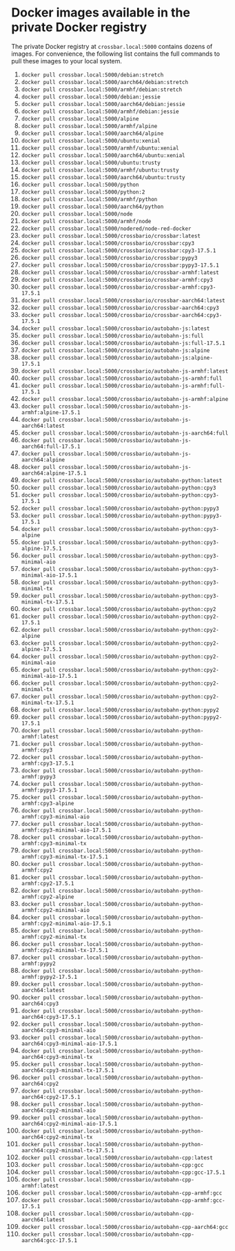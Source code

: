 # Docker images available in the private Docker registry

The private Docker registry at `crossbar.local:5000` contains dozens of images. For convenience, the following list contains the full commands to pull these images to your local system.

1. `docker pull crossbar.local:5000/debian:stretch`
1. `docker pull crossbar.local:5000/aarch64/debian:stretch`
1. `docker pull crossbar.local:5000/armhf/debian:stretch`
1. `docker pull crossbar.local:5000/debian:jessie`
1. `docker pull crossbar.local:5000/aarch64/debian:jessie`
1. `docker pull crossbar.local:5000/armhf/debian:jessie`
1. `docker pull crossbar.local:5000/alpine`
1. `docker pull crossbar.local:5000/armhf/alpine`
1. `docker pull crossbar.local:5000/aarch64/alpine`
1. `docker pull crossbar.local:5000/ubuntu:xenial`
1. `docker pull crossbar.local:5000/armhf/ubuntu:xenial`
1. `docker pull crossbar.local:5000/aarch64/ubuntu:xenial`
1. `docker pull crossbar.local:5000/ubuntu:trusty`
1. `docker pull crossbar.local:5000/armhf/ubuntu:trusty`
1. `docker pull crossbar.local:5000/aarch64/ubuntu:trusty`
1. `docker pull crossbar.local:5000/python`
1. `docker pull crossbar.local:5000/python:2`
1. `docker pull crossbar.local:5000/armhf/python`
1. `docker pull crossbar.local:5000/aarch64/python`
1. `docker pull crossbar.local:5000/node`
1. `docker pull crossbar.local:5000/armhf/node`
1. `docker pull crossbar.local:5000/nodered/node-red-docker`
1. `docker pull crossbar.local:5000/crossbario/crossbar:latest`
1. `docker pull crossbar.local:5000/crossbario/crossbar:cpy3`
1. `docker pull crossbar.local:5000/crossbario/crossbar:cpy3-17.5.1`
1. `docker pull crossbar.local:5000/crossbario/crossbar:pypy3`
1. `docker pull crossbar.local:5000/crossbario/crossbar:pypy3-17.5.1`
1. `docker pull crossbar.local:5000/crossbario/crossbar-armhf:latest`
1. `docker pull crossbar.local:5000/crossbario/crossbar-armhf:cpy3`
1. `docker pull crossbar.local:5000/crossbario/crossbar-armhf:cpy3-17.5.1`
1. `docker pull crossbar.local:5000/crossbario/crossbar-aarch64:latest`
1. `docker pull crossbar.local:5000/crossbario/crossbar-aarch64:cpy3`
1. `docker pull crossbar.local:5000/crossbario/crossbar-aarch64:cpy3-17.5.1`
1. `docker pull crossbar.local:5000/crossbario/autobahn-js:latest`
1. `docker pull crossbar.local:5000/crossbario/autobahn-js:full`
1. `docker pull crossbar.local:5000/crossbario/autobahn-js:full-17.5.1`
1. `docker pull crossbar.local:5000/crossbario/autobahn-js:alpine`
1. `docker pull crossbar.local:5000/crossbario/autobahn-js:alpine-17.5.1`
1. `docker pull crossbar.local:5000/crossbario/autobahn-js-armhf:latest`
1. `docker pull crossbar.local:5000/crossbario/autobahn-js-armhf:full`
1. `docker pull crossbar.local:5000/crossbario/autobahn-js-armhf:full-17.5.1`
1. `docker pull crossbar.local:5000/crossbario/autobahn-js-armhf:alpine`
1. `docker pull crossbar.local:5000/crossbario/autobahn-js-armhf:alpine-17.5.1`
1. `docker pull crossbar.local:5000/crossbario/autobahn-js-aarch64:latest`
1. `docker pull crossbar.local:5000/crossbario/autobahn-js-aarch64:full`
1. `docker pull crossbar.local:5000/crossbario/autobahn-js-aarch64:full-17.5.1`
1. `docker pull crossbar.local:5000/crossbario/autobahn-js-aarch64:alpine`
1. `docker pull crossbar.local:5000/crossbario/autobahn-js-aarch64:alpine-17.5.1`
1. `docker pull crossbar.local:5000/crossbario/autobahn-python:latest`
1. `docker pull crossbar.local:5000/crossbario/autobahn-python:cpy3`
1. `docker pull crossbar.local:5000/crossbario/autobahn-python:cpy3-17.5.1`
1. `docker pull crossbar.local:5000/crossbario/autobahn-python:pypy3`
1. `docker pull crossbar.local:5000/crossbario/autobahn-python:pypy3-17.5.1`
1. `docker pull crossbar.local:5000/crossbario/autobahn-python:cpy3-alpine`
1. `docker pull crossbar.local:5000/crossbario/autobahn-python:cpy3-alpine-17.5.1`
1. `docker pull crossbar.local:5000/crossbario/autobahn-python:cpy3-minimal-aio`
1. `docker pull crossbar.local:5000/crossbario/autobahn-python:cpy3-minimal-aio-17.5.1`
1. `docker pull crossbar.local:5000/crossbario/autobahn-python:cpy3-minimal-tx`
1. `docker pull crossbar.local:5000/crossbario/autobahn-python:cpy3-minimal-tx-17.5.1`
1. `docker pull crossbar.local:5000/crossbario/autobahn-python:cpy2`
1. `docker pull crossbar.local:5000/crossbario/autobahn-python:cpy2-17.5.1`
1. `docker pull crossbar.local:5000/crossbario/autobahn-python:cpy2-alpine`
1. `docker pull crossbar.local:5000/crossbario/autobahn-python:cpy2-alpine-17.5.1`
1. `docker pull crossbar.local:5000/crossbario/autobahn-python:cpy2-minimal-aio`
1. `docker pull crossbar.local:5000/crossbario/autobahn-python:cpy2-minimal-aio-17.5.1`
1. `docker pull crossbar.local:5000/crossbario/autobahn-python:cpy2-minimal-tx`
1. `docker pull crossbar.local:5000/crossbario/autobahn-python:cpy2-minimal-tx-17.5.1`
1. `docker pull crossbar.local:5000/crossbario/autobahn-python:pypy2`
1. `docker pull crossbar.local:5000/crossbario/autobahn-python:pypy2-17.5.1`
1. `docker pull crossbar.local:5000/crossbario/autobahn-python-armhf:latest`
1. `docker pull crossbar.local:5000/crossbario/autobahn-python-armhf:cpy3`
1. `docker pull crossbar.local:5000/crossbario/autobahn-python-armhf:cpy3-17.5.1`
1. `docker pull crossbar.local:5000/crossbario/autobahn-python-armhf:pypy3`
1. `docker pull crossbar.local:5000/crossbario/autobahn-python-armhf:pypy3-17.5.1`
1. `docker pull crossbar.local:5000/crossbario/autobahn-python-armhf:cpy3-alpine`
1. `docker pull crossbar.local:5000/crossbario/autobahn-python-armhf:cpy3-minimal-aio`
1. `docker pull crossbar.local:5000/crossbario/autobahn-python-armhf:cpy3-minimal-aio-17.5.1`
1. `docker pull crossbar.local:5000/crossbario/autobahn-python-armhf:cpy3-minimal-tx`
1. `docker pull crossbar.local:5000/crossbario/autobahn-python-armhf:cpy3-minimal-tx-17.5.1`
1. `docker pull crossbar.local:5000/crossbario/autobahn-python-armhf:cpy2`
1. `docker pull crossbar.local:5000/crossbario/autobahn-python-armhf:cpy2-17.5.1`
1. `docker pull crossbar.local:5000/crossbario/autobahn-python-armhf:cpy2-alpine`
1. `docker pull crossbar.local:5000/crossbario/autobahn-python-armhf:cpy2-minimal-aio`
1. `docker pull crossbar.local:5000/crossbario/autobahn-python-armhf:cpy2-minimal-aio-17.5.1`
1. `docker pull crossbar.local:5000/crossbario/autobahn-python-armhf:cpy2-minimal-tx`
1. `docker pull crossbar.local:5000/crossbario/autobahn-python-armhf:cpy2-minimal-tx-17.5.1`
1. `docker pull crossbar.local:5000/crossbario/autobahn-python-armhf:pypy2`
1. `docker pull crossbar.local:5000/crossbario/autobahn-python-armhf:pypy2-17.5.1`
1. `docker pull crossbar.local:5000/crossbario/autobahn-python-aarch64:latest`
1. `docker pull crossbar.local:5000/crossbario/autobahn-python-aarch64:cpy3`
1. `docker pull crossbar.local:5000/crossbario/autobahn-python-aarch64:cpy3-17.5.1`
1. `docker pull crossbar.local:5000/crossbario/autobahn-python-aarch64:cpy3-minimal-aio`
1. `docker pull crossbar.local:5000/crossbario/autobahn-python-aarch64:cpy3-minimal-aio-17.5.1`
1. `docker pull crossbar.local:5000/crossbario/autobahn-python-aarch64:cpy3-minimal-tx`
1. `docker pull crossbar.local:5000/crossbario/autobahn-python-aarch64:cpy3-minimal-tx-17.5.1`
1. `docker pull crossbar.local:5000/crossbario/autobahn-python-aarch64:cpy2`
1. `docker pull crossbar.local:5000/crossbario/autobahn-python-aarch64:cpy2-17.5.1`
1. `docker pull crossbar.local:5000/crossbario/autobahn-python-aarch64:cpy2-minimal-aio`
1. `docker pull crossbar.local:5000/crossbario/autobahn-python-aarch64:cpy2-minimal-aio-17.5.1`
1. `docker pull crossbar.local:5000/crossbario/autobahn-python-aarch64:cpy2-minimal-tx`
1. `docker pull crossbar.local:5000/crossbario/autobahn-python-aarch64:cpy2-minimal-tx-17.5.1`
1. `docker pull crossbar.local:5000/crossbario/autobahn-cpp:latest`
1. `docker pull crossbar.local:5000/crossbario/autobahn-cpp:gcc`
1. `docker pull crossbar.local:5000/crossbario/autobahn-cpp:gcc-17.5.1`
1. `docker pull crossbar.local:5000/crossbario/autobahn-cpp-armhf:latest`
1. `docker pull crossbar.local:5000/crossbario/autobahn-cpp-armhf:gcc`
1. `docker pull crossbar.local:5000/crossbario/autobahn-cpp-armhf:gcc-17.5.1`
1. `docker pull crossbar.local:5000/crossbario/autobahn-cpp-aarch64:latest`
1. `docker pull crossbar.local:5000/crossbario/autobahn-cpp-aarch64:gcc`
1. `docker pull crossbar.local:5000/crossbario/autobahn-cpp-aarch64:gcc-17.5.1`

